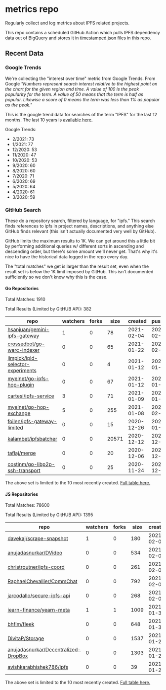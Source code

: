 # metrics repo

Regularly collect and log metrics about IPFS related projects.

This repo contains a scheduled GitHub Action which pulls IPFS dependency data out of BigQuery and stores it 
in [timestamped json](./logs) files in this repo.

## Recent Data

### Google Trends

We're collecting the "interest over time" metric from Google Trends. From Google *"Numbers 
represent search interest relative to the highest point on the chart for the given region and 
time. A value of 100 is the peak popularity for the term. A value of 50 means that the term is 
half as popular. Likewise a score of 0 means the term was less than 1% as popular as the peak."*

This is the google trend data for searches of the term "IPFS" for the
last 12 months. The last 10 years is [available here.](./results/google-trends.md)



Google Trends:
*  2/2021: 73
*  1/2021: 77
*  12/2020: 53
*  11/2020: 47
*  10/2020: 53
*  9/2020: 60
*  8/2020: 60
*  7/2020: 71
*  6/2020: 69
*  5/2020: 64
*  4/2020: 61
*  3/2020: 59

### GitHub Search

These do a repository search, filtered by language, for "ipfs." This search
finds references to ipfs in project names, descriptions, and anything else
GitHub finds relevant (this isn't actually documented very well by GitHub).

GitHub limits the maximum results to 1K. We can get around this a little bit
by performing additional queries w/ different sorts in ascending and descending
order, but there's some amount we'll never get. That's why it's nice to have
the historical data logged in the repo every day.

The "total matches" we get is larger than the result set, even when the result
set is below the 1K limit imposed by GitHub. This isn't documented sufficiently
so we don't know why this is the case.

#### Go Repositories

Total Matches: 1910

Total Results (Limited by GitHUB API): 382

| repo | watchers | forks | size | created | pushed |
| ---- | -------- | ----- | ---- | ------- | ------ |
| [hsanjuan/gemini-ipfs-gateway](https://github.com/hsanjuan/gemini-ipfs-gateway)| 1 | 0 | 78| 2021-02-04 | 2021-02-05 |
| [crossedbot/go-warc-indexer](https://github.com/crossedbot/go-warc-indexer)| 0 | 0 | 65| 2021-01-22 | 2021-02-03 |
| [jimpick/ipld-selector-experiments](https://github.com/jimpick/ipld-selector-experiments)| 0 | 0 | 4| 2021-01-12 | 2021-01-12 |
| [myelnet/go-ipfs-hop-plugin](https://github.com/myelnet/go-ipfs-hop-plugin)| 0 | 0 | 67| 2021-01-12 | 2021-01-19 |
| [cartesi/ipfs-service](https://github.com/cartesi/ipfs-service)| 3 | 0 | 71| 2021-01-09 | 2021-01-09 |
| [myelnet/go-hop-exchange](https://github.com/myelnet/go-hop-exchange)| 5 | 0 | 255| 2021-01-08 | 2021-02-05 |
| [foilen/ipfs-gateway-limited](https://github.com/foilen/ipfs-gateway-limited)| 0 | 0 | 15| 2020-12-26 | 2021-01-23 |
| [kalambet/ipfsbatcher](https://github.com/kalambet/ipfsbatcher)| 0 | 0 | 20571| 2020-12-12 | 2020-12-22 |
| [taflaj/merge](https://github.com/taflaj/merge)| 0 | 0 | 20| 2020-12-06 | 2020-12-11 |
| [costinm/go-libp2p-ssh-transport](https://github.com/costinm/go-libp2p-ssh-transport)| 0 | 0 | 25| 2020-11-24 | 2020-12-07 |


The above set is limited to the 10 most recently created. 
[Full table here.](./results/repo_search_go.md)

#### JS Repositories

Total Matches: 78600

Total Results (Limited by GitHUB API): 1395

| repo | watchers | forks | size | created | pushed |
| ---- | -------- | ----- | ---- | ------- | ------ |
| [davekaj/scrape-snapshot](https://github.com/davekaj/scrape-snapshot)| 1 | 0 | 180| 2021-02-03 | 2021-02-04 |
| [anujadasnurkar/DVideo](https://github.com/anujadasnurkar/DVideo)| 0 | 0 | 534| 2021-02-03 | 2021-02-03 |
| [christroutner/ipfs-coord](https://github.com/christroutner/ipfs-coord)| 0 | 0 | 261| 2021-02-03 | 2021-02-07 |
| [RaphaelChevallier/CommChat](https://github.com/RaphaelChevallier/CommChat)| 0 | 0 | 792| 2021-02-01 | 2021-02-07 |
| [jarcodallo/secure-ipfs-api](https://github.com/jarcodallo/secure-ipfs-api)| 0 | 0 | 268| 2021-02-01 | 2021-02-02 |
| [iearn-finance/yearn-meta](https://github.com/iearn-finance/yearn-meta)| 1 | 1 | 1009| 2021-01-30 | 2021-01-30 |
| [bhflm/fleek](https://github.com/bhflm/fleek)| 0 | 0 | 648| 2021-01-30 | 2021-02-04 |
| [DivitaP/Storage](https://github.com/DivitaP/Storage)| 0 | 0 | 1537| 2021-01-29 | 2021-01-29 |
| [anujadasnurkar/Decentralized-DropBox](https://github.com/anujadasnurkar/Decentralized-DropBox)| 0 | 0 | 1303| 2021-01-27 | 2021-02-02 |
| [avishkarabhishek786/ipfs](https://github.com/avishkarabhishek786/ipfs)| 0 | 0 | 39| 2021-01-27 | 2021-01-27 |


The above set is limited to the 10 most recently created. 
[Full table here.](./results/repo_search_js.md)
